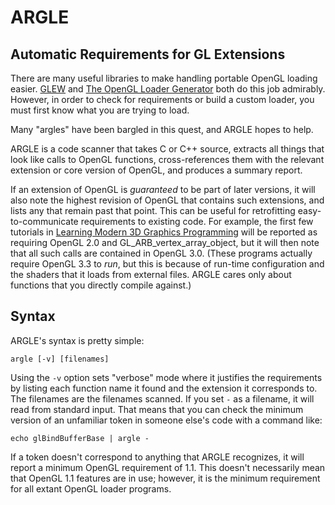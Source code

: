 # ARGLE
## Automatic Requirements for GL Extensions

There are many useful libraries to make handling portable OpenGL loading easier. [GLEW](http://glew.sourceforge.net) and [The OpenGL Loader Generator](https://bitbucket.org/alfonse/glloadgen/wiki/Home) both do this job admirably. However, in order to check for requirements or build a custom loader, you must first know what you are trying to load.

Many "argles" have been bargled in this quest, and ARGLE hopes to help.

ARGLE is a code scanner that takes C or C++ source, extracts all things that look like calls to OpenGL functions, cross-references them with the relevant extension or core version of OpenGL, and produces a summary report.

If an extension of OpenGL is *guaranteed* to be part of later versions, it will also note the highest revision of OpenGL that contains such extensions, and lists any that remain past that point. This can be useful for retrofitting easy-to-communicate requirements to existing code. For example, the first few tutorials in [Learning Modern 3D Graphics Programming](http://arcsynthesis.org/gltut) will be reported as requiring OpenGL 2.0 and GL_ARB_vertex_array_object, but it will then note that all such calls are contained in OpenGL 3.0. (These programs actually require OpenGL 3.3 to *run*, but this is because of run-time configuration and the shaders that it loads from external files. ARGLE cares only about functions that you directly compile against.)

## Syntax

ARGLE's syntax is pretty simple:

```
argle [-v] [filenames]
```

Using the `-v` option sets "verbose" mode where it justifies the requirements by listing each function name it found and the extension it corresponds to. The filenames are the filenames scanned. If you set `-` as a filename, it will read from standard input. That means that you can check the minimum version of an unfamiliar token in someone else's code with a command like:

```
echo glBindBufferBase | argle -
```

If a token doesn't correspond to anything that ARGLE recognizes, it will report a minimum OpenGL requirement of 1.1. This doesn't necessarily mean that OpenGL 1.1 features are in use; however, it is the minimum requirement for all extant OpenGL loader programs.
